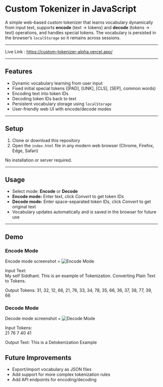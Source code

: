 # Custom Tokenizer in JavaScript

A simple web-based custom tokenizer that learns vocabulary dynamically from input text, supports **encode** (text → tokens) and **decode** (tokens → text) operations, and handles special tokens. The vocabulary is persisted in the browser’s `localStorage` so it remains across sessions.

---

Live Link : https://custom-tokenizer-alpha.vercel.app/

---

## Features

- Dynamic vocabulary learning from user input  
- Fixed initial special tokens ([PAD], [UNK], [CLS], [SEP], common words)  
- Encoding text into token IDs  
- Decoding token IDs back to text  
- Persistent vocabulary storage using `localStorage`  
- User-friendly web UI with encode/decode modes  

---

## Setup

1. Clone or download this repository  
2. Open the `index.html` file in any modern web browser (Chrome, Firefox, Edge, Safari)  

No installation or server required.

---

## Usage

- Select mode: **Encode** or **Decode**  
- **Encode mode:** Enter text, click *Convert* to get token IDs  
- **Decode mode:** Enter space-separated token IDs, click *Convert* to get original text  
- Vocabulary updates automatically and is saved in the browser for future use  

---

## Demo

### Encode Mode

Encode mode screenshot = ![Encode Mode](<Encode (Text → Tokens).png>)

Input Text:  
    My self Siddhant. This is an example of Tokenization. Converting Plain Text to Tokens.

Output Tokens:
    31, 32, 12, 66, 21, 76, 33, 34, 78, 35, 66, 36, 37, 38, 77, 39, 66


### Decode Mode

Decode mode screenshot = ![Decode Mode](<Decode (Token → Text).png>)

Input Tokens:  
    21 76 7 40 41

Output Text:
    This is a Detokenization Example

## Future Improvements

- Export/import vocabulary as JSON files  
- Add support for more complex tokenization rules  
- Add API endpoints for encoding/decoding
